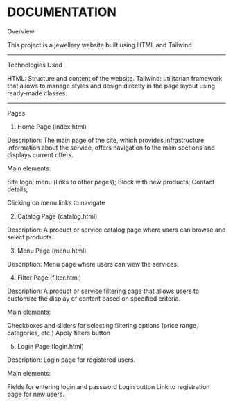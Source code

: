 # DOCUMENTATION

Overview

This project is a jewellery website built using HTML and Tailwind. 

---

Technologies Used

HTML: Structure and content of the website. 
Tailwind: utilitarian framework that allows to manage styles and design directly in the page layout using ready-made classes.

---

Pages

1. Home Page (index.html)

Description:
The main page of the site, which provides infrastructure information about the service, offers navigation to the main sections and displays current offers.

Main elements:

Site logo;
menu (links to other pages);
Block with new products;
Contact details;

Clicking on menu links to navigate

2. Catalog Page (catalog.html)

Description:
A product or service catalog page where users can browse and select products.

3. Menu Page (menu.html)

Description:
Menu page where users can view the services.

4. Filter Page (filter.html)

Description:
A product or service filtering page that allows users to customize the display of content based on specified criteria.

Main elements:

Checkboxes and sliders for selecting filtering options (price range, categories, etc.)
Apply filters button

5. Login Page (login.html)

Description:
Login page for registered users.

Main elements:

Fields for entering login and password
Login button
Link to registration page for new users.